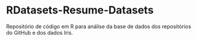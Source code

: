 # RDatasets-Resume-Datasets
Repositório de código em R para análise da base de dados dos repositórios do GitHub e dos dados Iris. 
